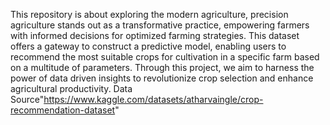 This repository is about exploring the modern agriculture, precision agriculture stands out as a transformative practice, empowering farmers with informed decisions for optimized farming strategies. This dataset offers a gateway to construct a predictive model, enabling users to recommend the most suitable crops for cultivation in a specific farm based on a multitude of parameters. Through this project, we aim to harness the power of data driven insights to revolutionize crop selection and enhance agricultural productivity.
Data Source"https://www.kaggle.com/datasets/atharvaingle/crop-recommendation-dataset"
